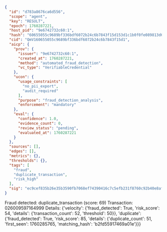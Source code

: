 ```json
{
  "id": "d783a8676ca6d556",
  "scope": "agent",
  "key": "RESULT",
  "epoch": 1760287221,
  "host_pid": "9e6742732c60:1",
  "hash": "60655055c9689bf336bdf6072b24c6b7843f15d153d1c1b0f0fe089813d6bf37",
  "cid": "QmV160655055c9689bf336bdf6072b24c6b7843f15d1",
  "aicp": {
    "prov": {
      "issuer": "9e6742732c60:1",
      "created_at": 1760287221,
      "method": "automated_fraud_detection",
      "vc_type": "VerifiableCredential"
    },
    "ucon": {
      "usage_constraints": [
        "no_pii_export",
        "audit_required"
      ],
      "purpose": "fraud_detection_analysis",
      "enforcement": "mandatory"
    },
    "eval": {
      "confidence": 1.0,
      "evidence_count": 0,
      "review_status": "pending",
      "evaluated_at": 1760287221
    }
  },
  "sources": [],
  "edges": [],
  "metrics": {},
  "thresholds": {},
  "tags": [
    "fraud",
    "duplicate_transaction",
    "risk_high"
  ],
  "sig": "ec9cef835b26e35b3590fb7068ef74390416c7c5efb231f8760c92b40e8af677"
}
```

Fraud detected: duplicate_transaction (score: 69)
Transaction: 026009597164999
Details: {'velocity': {'fraud_detected': True, 'risk_score': 54, 'details': {'transaction_count': 52, 'threshold': 50}}, 'duplicate': {'fraud_detected': True, 'risk_score': 85, 'details': {'duplicate_count': 51, 'first_seen': 1760285765, 'matching_hash': 'b2fd55917469a01e'}}}